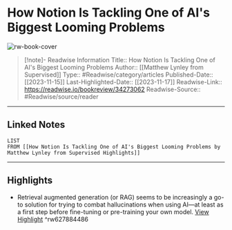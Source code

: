# How Notion Is Tackling One of AI's Biggest Looming Problems

![rw-book-cover](https://readwise-assets.s3.amazonaws.com/static/images/article0.00998d930354.png)
<br>
>[!note]- Readwise Information
>Title:: How Notion Is Tackling One of AI's Biggest Looming Problems
>Author:: [[Matthew Lynley from Supervised]]
>Type:: #Readwise/category/articles
>Published-Date:: [[2023-11-15]]
>Last-Highlighted-Date:: [[2023-11-17]]
>Readwise-Link:: https://readwise.io/bookreview/34273062
>Readwise-Source:: #Readwise/source/reader
--- 

## Linked Notes
```dataview
LIST
FROM [[How Notion Is Tackling One of AI's Biggest Looming Problems by Matthew Lynley from Supervised Highlights]]
```

---

## Highlights
- Retrieval augmented generation (or RAG) seems to be increasingly a go-to solution for trying to combat hallucinations when using AI—at least as a first step before fine-tuning or pre-training your own model. [View Highlight](https://readwise.io/open/627884486) ^rw627884486
